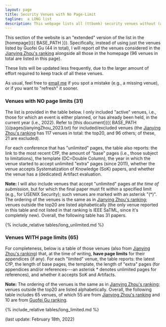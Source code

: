 ```yaml
---
layout: page
title: Security Venues with No Page-Limit 
tagline:  a LONG list
description: This webpage lists all (ttbomk) security venues without (and with) page limits
---
```


This section of the website is an "extended" version of the list in the [homepage]({{ BASE_PATH }}). Specifically, instead of using just the venues listed by Guofei Gu (44 in total), I will report *all* the venues considered in the [Jianying Zhou's ranking](http://jianying.space/conference-ranking.html) alongside all those in the homepage (96 venues in total are listed in this page).

These lists will be updated less frequently, due to the larger amount of effort required to keep track of all these venues.

As usual, feel free to [email me](mailto:giovanni.apruzzese@uni.li) if you spot a mistake (e.g., a missing venue), or if you want to "refresh" it sooner.

### Venues with NO page limits (31)
The list is provided in the table below. I only included "active" venues, i.e., those for which an event is either planned, or has already been held, in the current year (i.e., 2022). Refer to [this document]({{ BASE_PATH }}/pages/jianyingZhou_2023.txt) for included/excluded venues (the [Jianying Zhou's ranking](http://jianying.space/conference-ranking.html) has 117 venues in total: the top20, and 96 others; of these, 21 are excluded).

For each conference that has "unlimited" pages, the table also reports: the link to the most recent CfP, the amount of "base" pages (i.e., those subject to limitations), the template (DC=Double Column), the year in which the venue started to accept unlimited "extra" pages (since 2011), whether the venue accepts Systematization of Knowledge (SoK) papers, and whether the venue has a (dedicated) Artifact evaluation.

**Note:** I will also include venues that accept "unlimited" pages _at the time of submission_, but for which the final paper must fit within a specified limit (e.g., for USENIX Security); such venues are marked with an asterisk "(*)". The ordering of the venues is the same as in [Jianying Zhou's ranking](http://jianying.space/conference-ranking.html); venues outside the top20 are listed alphabetically (the only venue reported in this table and not listed in that ranking is IEEE SaTML, since it's completely new). Overall, the following table has 31 papers.


{% include_relative tables/long_unlimited.md %}




### Venues WITH page limits (65)

For completeness, below is a table of those venues (also from [Jianying Zhou's ranking](http://jianying.space/conference-ranking.html)) that, at the time of writing, **have page limits** for their appendices (if any). For each "limited" venue, the table reports: the latest CfP, the length of base pages, the template, the length of "extra" pages (for appendices and/or references---an asterisk * denotes unlimited pages for references), and whether it accepts SoK and Artifacts.

**Note:** The ordering of the venues is the same as in [Jianying Zhou's ranking](http://jianying.space/conference-ranking.html); venues outside the top20 are listed alphabetically. Overall, the following table includes 65 venues, of which 55 are from [Jianying Zhou's ranking](http://jianying.space/conference-ranking.html) and 10 are from [Guofei Gu ranking](https://people.engr.tamu.edu/guofei/sec_conf_stat.htm).

{% include_relative tables/long_limited.md %}

(last update: February 18th, 2022)